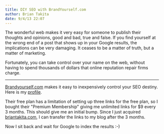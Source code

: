 ```yaml
---
title: DIY SEO with BrandYourself.com
author: Brian Takita
date: 9/4/13 22:07
---
```


The wonderful web makes it very easy for someone to publish their thoughts and opinions, good and bad, true and false. If you find yourself at the wrong end of a post that shows up in your Google results, the implications can be very damaging. It ceases to be a matter of truth, but a matter of marketing.

Fortunately, you can take control over your name on the web, without having to spend thousands of dollars that online reputation repair firms charge.

<hr class="more"/>

<a href="http://brandyourself.com" target="_blank">Brandyourself.com</a> makes it easy to inexpensively control your SEO destiny. Here is my <a href="http://briantakita.brandyourself.com/" target="_blank">profile</a>.

Their free plan has a limitation of setting up three links for the free plan, so I bought their "Premium Membership" giving me unlimited links for $9 every 3 months. This should give me an initial bump. Since I just acquired <a href="http://www.briantakita.com" target="_blank">briantakita.com</a>, I can transfer the links to my blog after the 3 months.

Now I sit back and wait for Google to index the results :-)
